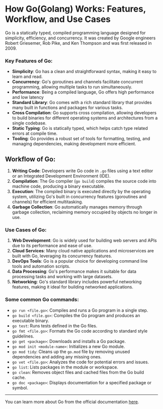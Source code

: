# How Go(Golang) Works: Features, Workflow, and Use Cases

Go is a statically typed, compiled programming language designed for simplicity, efficiency, and concurrency. It was created by Google engineers Robert Griesemer, Rob Pike, and Ken Thompson and was first released in 2009.

### Key Features of Go:

- **Simplicity**: Go has a clean and straightforward syntax, making it easy to learn and read.
- **Concurrency**: Go's goroutines and channels facilitate concurrent programming, allowing multiple tasks to run simultaneously.
- **Performance**: Being a compiled language, Go offers high performance and low latency
- **Standard Library**: Go comes with a rich standard library that provides many built in functions and packages for various tasks.
- **Cross Compilation**: Go supports cross compilation, allowing developers to build binaries for different operating systems and architectures from a single codebase.
- **Static Typing**: Go is statically typed, which helps catch type related errors at compile time.
- **Tooling**: Go provides a robust set of tools for formatting, testing, and managing dependencies, making development more efficient.

## Workflow of Go:

1. **Writing Code**: Developers write Go code in `.go` files using a text editor or an Integrated Development Environment (IDE).
2. **Compilation**: The Go compiler (`go build`) compiles the source code into machine code, producing a binary executable.
3. **Execution**: The compiled binary is executed directly by the operating system, utilizing Go's built in concurrency features (goroutines and channels) for efficient multitasking.
4. **Garbage Collection**: Go automatically manages memory through garbage collection, reclaiming memory occupied by objects no longer in use.

### Use Cases of Go:

1. **Web Development**: Go is widely used for building web servers and APIs due to its performance and ease of use.
2. **Cloud Services**: Many cloud native applications and microservices are built with Go, leveraging its concurrency features.
3. **DevOps Tools**: Go is a popular choice for developing command line tools and automation scripts.
4. **Data Processing**: Go's performance makes it suitable for data processing tasks and working with large datasets.
5. **Networking**: Go's standard library includes powerful networking features, making it ideal for building networked applications.

### Some common Go commands:

- `go run <file.go>`: Compiles and runs a Go program in a single step.
- `go build <file.go>`: Compiles the Go program and produces an executable binary.
- `go test`: Runs tests defined in the Go files.
- `go fmt <file.go>`: Formats the Go code according to standard style guidelines.
- `go get <package>`: Downloads and installs a Go package.
- `go mod init <module-name>`: Initializes a new Go module.
- `go mod tidy`: Cleans up the `go.mod` file by removing unused dependencies and adding any missing ones.
- `go vet <file.go>`: Analyzes the code for potential errors and issues.
- `go list`: Lists packages in the module or workspace.
- `go clean`: Removes object files and cached files from the Go build cache.
- `go doc <package>`: Displays documentation for a specified package or symbol.

---

You can learn more about Go from the official documentation [here](https://golang.org/doc/).
